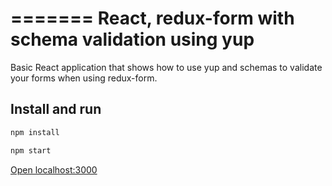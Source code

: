 =======
React, redux-form with schema validation using yup
=======

Basic React application that shows how to use yup and schemas to validate your forms when using redux-form.

## Install and run

```js  
npm install

npm start
```

[Open localhost:3000](http://localhost:3000/)

